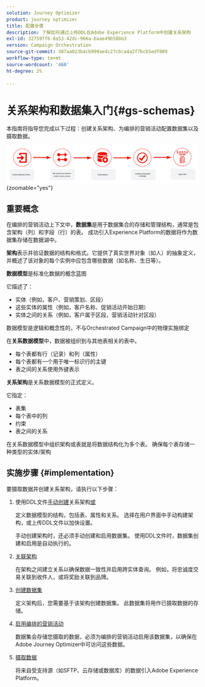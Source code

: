 ```yaml
---
solution: Journey Optimizer
product: journey optimizer
title: 配置步骤
description: 了解如何通过上传DDL在Adobe Experience Platform中创建关系架构
exl-id: 327597f6-8a53-42dc-966a-baae49b58bb3
version: Campaign Orchestration
source-git-commit: 387aa023b4cb999ae4c27cbca4a2f7bcb5edf009
workflow-type: tm+mt
source-wordcount: '460'
ht-degree: 2%

---
```



# 关系架构和数据集入门{#gs-schemas}

本指南将指导您完成以下过程：创建关系架构、为编排的营销活动配置数据集以及摄取数据。

![架构](assets/do-not-localize/schema_admin.png){zoomable="yes"}

## 重要概念

在编排的营销活动上下文中，**数据集**&#x200B;是用于数据集合的存储和管理结构，通常是包含架构（列）和字段（行）的表。 成功引入Experience Platform的数据将作为数据集存储在数据湖中。

**架构**&#x200B;表示并验证数据的结构和格式。它提供了真实世界对象（如人）的抽象定义，并概述了该对象的每个实例中应包含哪些数据（如名称、生日等）。

**数据模型**&#x200B;是标准化数据的概念蓝图

它描述了：

* 实体（例如，客户、营销策划、区段）
* 这些实体的属性（例如，客户名称、促销活动开始日期）
* 实体之间的关系（例如，客户属于区段，营销活动针对区段）

数据模型是逻辑和概念性的，不与Orchestrated Campaign中的物理实施绑定

在&#x200B;**关系数据模型**&#x200B;中，数据被组织到与其他表相关的表中。

* 每个表都有行（记录）和列（属性）
* 每个表都有一个用于唯一标识行的主键
* 表之间的关系使用外键表示

**关系架构**&#x200B;是关系数据模型的正式定义。

它指定：

* 表集
* 每个表中的列
* 约束
* 表之间的关系

在关系数据模型中组织架构或表就是将数据结构化为多个表。 确保每个表存储一种类型的实体/架构

## 实施步骤 {#implementation}

要摄取数据并创建关系架构，请执行以下步骤：

1. 使用DDL文件[手动创建](manual-schema.md)关系架构[或](file-upload-schema.md)

   定义数据模型的结构，包括表、属性和关系。 选择在用户界面中手动构建架构，或上传DDL文件以加快设置。

   手动创建架构时，还必须手动创建和启用数据集。 使用DDL文件时，数据集创建和启用是自动执行的。

1. [关联架构](file-upload-schema.md)

   在架构之间建立关系以确保数据一致性并启用跨实体查询。 例如，将忠诚度交易关联到收件人，或将奖励关联到品牌。

1. [创建数据集](manual-schema.md#dataset)

   定义架构后，您需要基于该架构创建数据集。 此数据集将用作已摄取数据的存储。

1. [启用编排的营销活动](manual-schema.md#enable)

   数据集会存储您摄取的数据，必须为编排的营销活动启用该数据集，以确保在Adobe Journey Optimizer中可访问这些数据。

1. [摄取数据](ingest-data.md)

   将来自受支持源（如SFTP、云存储或数据库）的数据引入Adobe Experience Platform。


